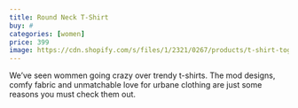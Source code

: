 ```yaml
---
title: Round Neck T-Shirt
buy: #
categories: [women]
price: 399
image: https://cdn.shopify.com/s/files/1/2321/0267/products/t-shirt-together-newframe_720x.jpg?v=1565618486
---
```


We’ve seen wommen going crazy over trendy t-shirts. The mod designs, comfy fabric and unmatchable love for urbane clothing are just some reasons you must check them out.
